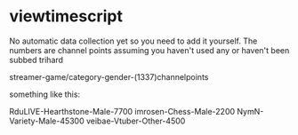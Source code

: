 # viewtimescript
No automatic data collection yet so you need to add it yourself. The numbers are channel points assuming you haven't used any or haven't been subbed trihard

streamer-game/category-gender-(1337)channelpoints

something like this:

RduLIVE-Hearthstone-Male-7700
imrosen-Chess-Male-2200
NymN-Variety-Male-45300
veibae-Vtuber-Other-4500
